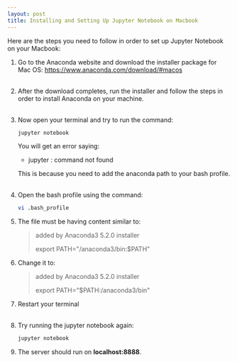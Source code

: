 ```yaml
---
layout: post
title: Installing and Setting Up Jupyter Notebook on Macbook
---
```


Here are the steps you need to follow in order to set up Jupyter Notebook on your Macbook:

1. Go to the Anaconda website and download the installer package for Mac OS:
https://www.anaconda.com/download/#macos<br><br>
2. After the download completes, run the installer and follow the steps in order to install Anaconda on your machine.<br><br>
3. Now open your terminal and try to run the command:
    ```bash
    jupyter notebook
    ```
    You will get an error saying:
    * jupyter : command not found<br>

    This is because you need to add the anaconda path to your bash profile.<br><br>
4. Open the bash profile using the command:
    ```bash
    vi .bash_profile
    ```

5. The file must be having content similar to:
    > added by Anaconda3 5.2.0 installer
    >
    >export PATH="/anaconda3/bin:$PATH"

6. Change it to:
    > added by Anaconda3 5.2.0 installer
    >
    >export PATH="$PATH:/anaconda3/bin"

7. Restart your terminal<br><br>
8. Try running the jupyter notebook again:
    ```bash
    jupyter notebook
    ```

9. The server should run on **localhost:8888**.
